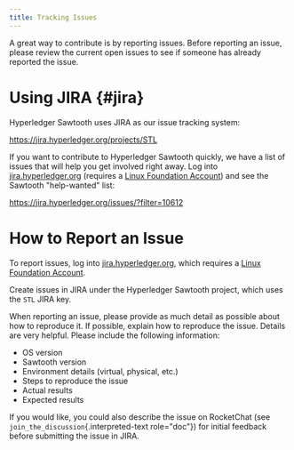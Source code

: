 ```yaml
---
title: Tracking Issues
---
```


A great way to contribute is by reporting issues. Before reporting an
issue, please review the current open issues to see if someone has
already reported the issue.

# Using JIRA {#jira}

<!--
  Licensed under Creative Commons Attribution 4.0 International License
  https://creativecommons.org/licenses/by/4.0/
-->

Hyperledger Sawtooth uses JIRA as our issue tracking system:

<https://jira.hyperledger.org/projects/STL>

If you want to contribute to Hyperledger Sawtooth quickly, we have a
list of issues that will help you get involved right away. Log into
[jira.hyperledger.org](https://jira.hyperledger.org) (requires a [Linux
Foundation Account](https://identity.linuxfoundation.org/)) and see the
Sawtooth \"help-wanted\" list:

<https://jira.hyperledger.org/issues/?filter=10612>

# How to Report an Issue

To report issues, log into
[jira.hyperledger.org](https://jira.hyperledger.org), which requires a
[Linux Foundation Account](https://identity.linuxfoundation.org/).

Create issues in JIRA under the Hyperledger Sawtooth project, which uses
the `STL` JIRA key.

When reporting an issue, please provide as much detail as possible about
how to reproduce it. If possible, explain how to reproduce the issue.
Details are very helpful. Please include the following information:

-   OS version
-   Sawtooth version
-   Environment details (virtual, physical, etc.)
-   Steps to reproduce the issue
-   Actual results
-   Expected results

If you would like, you could also describe the issue on RocketChat (see
`join_the_discussion`{.interpreted-text role="doc"}) for initial
feedback before submitting the issue in JIRA.
